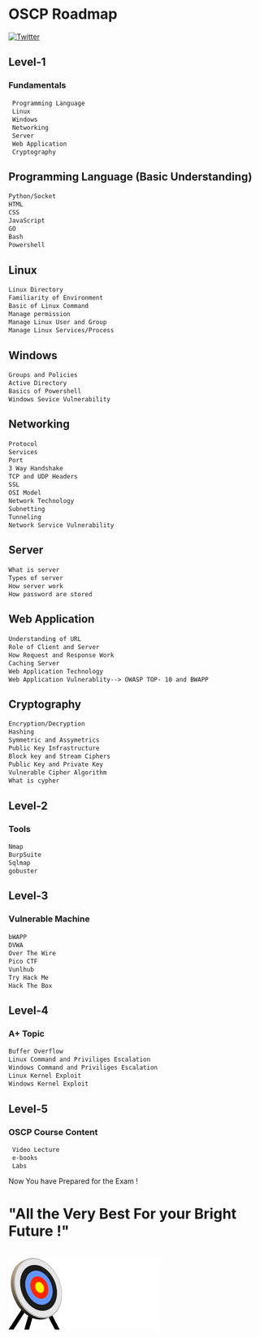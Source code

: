 # OSCP Roadmap
<a href="https://twitter.com/sudheerSen17"><img src="https://img.shields.io/twitter/follow/an0nud4y?label=Twitter&style=social" alt="Twitter"></a>

## Level-1
### Fundamentals
     Programming Language
     Linux
     Windows
     Networking
     Server
     Web Application
     Cryptography
     
## Programming Language (Basic Understanding)
    Python/Socket
    HTML
    CSS
    JavaScript
    GO
    Bash
    Powershell
    
## Linux
    Linux Directory
    Familiarity of Environment
    Basic of Linux Command
    Manage permission
    Manage Linux User and Group
    Manage Linux Services/Process
    
        
## Windows
    Groups and Policies
    Active Directory
    Basics of Powershell
    Windows Sevice Vulnerability
    
    
## Networking
    Protocol
    Services
    Port
    3 Way Handshake
    TCP and UDP Headers
    SSL
    OSI Model
    Network Technology
    Subnetting
    Tunneling
    Network Service Vulnerability
    
## Server
    What is server
    Types of server
    How server work
    How password are stored

## Web Application
    Understanding of URL
    Role of Client and Server
    How Request and Response Work
    Caching Server
    Web Application Technology
    Web Application Vulnerablity--> OWASP TOP- 10 and BWAPP
    
## Cryptography
    Encryption/Decryption
    Hashing
    Symmetric and Assymetrics
    Public Key Infrastructure
    Block key and Stream Ciphers
    Public Key and Private Key
    Vulnerable Cipher Algorithm
    What is cypher
    
## Level-2    
### Tools
    Nmap 
    BurpSuite
    Sqlmap
    gobuster

## Level-3
### Vulnerable Machine 
    bWAPP
    DVWA
    Over The Wire
    Pico CTF
    Vunlhub
    Try Hack Me
    Hack The Box
    
    
## Level-4
### A+ Topic
    Buffer Overflow
    Linux Command and Priviliges Escalation
    Windows Command and Priviliges Escalation
    Linux Kernel Exploit
    Windows Kernel Exploit
    
## Level-5
### OSCP Course Content
     Video Lecture
     e-books
     Labs
Now You have Prepared for the Exam !
# "All the Very Best For your Bright Future !"

<br>
     <img src=trgt.gif.gif width="300">
</br>
    
    
    
    
    
    
    
    
  
